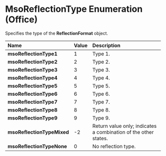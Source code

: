 
# MsoReflectionType Enumeration (Office)

Specifies the type of the  **ReflectionFormat** object.



|**Name**|**Value**|**Description**|
|:-----|:-----|:-----|
| **msoReflectionType1**|1|Type 1.|
| **msoReflectionType2**|2|Type 2.|
| **msoReflectionType3**|3|Type 3.|
| **msoReflectionType4**|4|Type 4.|
| **msoReflectionType5**|5|Type 5.|
| **msoReflectionType6**|6|Type 6.|
| **msoReflectionType7**|7|Type 7.|
| **msoReflectionType8**|8|Type 8.|
| **msoReflectionType9**|9|Type 9.|
| **msoReflectionTypeMixed**|-2|Return value only; indicates a combination of the other states. |
| **msoReflectionTypeNone**|0|No reflection type.|
